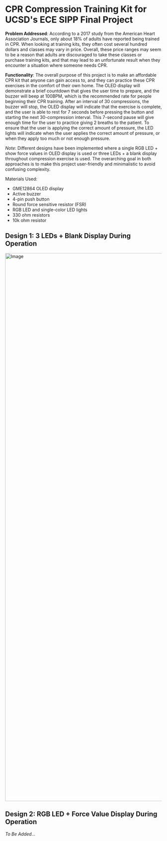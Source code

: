 # **CPR Compression Training Kit for UCSD's ECE SIPP Final Project**
**Problem Addressed**: According to a 2017 study from the American Heart Association Journals, only about 18% of adults have reported being trained in CPR. When looking at training kits, they often cost several hundred dollars and classes may vary in price. Overall, these price ranges may seem to be a reason that adults are discouraged to take these classes or purchase training kits, and that may lead to an unfortunate result when they encounter a situation where someone needs CPR. 

**Functionality**: The overall purpose of this project is to make an affordable CPR kit that anyone can gain access to, and they can practice these CPR exercises in the comfort of their own home. The OLED display will demonstrate a brief countdown that gives the user time to prepare, and the buzzer will beep at 100BPM, which is the recommended rate for people beginning their CPR training. After an interval of 30 compressions, the buzzer will stop, the OLED display will indicate that the exercise is complete, and the user is able to rest for 7 seconds before pressing the button and starting the next 30-compression interval. This 7-second pause will give enough time for the user to practice giving 2 breaths to the patient. To ensure that the user is applying the correct amount of pressure, the LED lights will indicate when the user applies the correct amount of pressure, or when they apply too much or not enough pressure.  

*Note*: Different designs have been implemented where a single RGB LED + show force values in OLED display is used or three LEDs + a blank display throughout compression exercise is used. The overarching goal in both approaches is to make this project user-friendly and minimalistic to avoid confusing complexity.  

Materials Used:
* GME12864 OLED display
* Active buzzer
* 4-pin push button
* Round force sensitive resistor (FSR)
* RGB LED and single-color LED lights
* 330 ohm resistors
* 10k ohm resistor

## Design 1: 3 LEDs + Blank Display During Operation
<img width="3000" height="1761" alt="Image" src="https://github.com/user-attachments/assets/1650a8b8-5edb-4b25-9f7a-2bff4773d626" />

## Design 2: RGB LED + Force Value Display During Operation
*To Be Added...*
